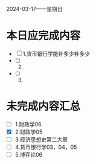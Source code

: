 2024-03-17——星期日
# 本日应完成内容

- [ ] 1.货币银行学能补多少补多少
- [ ] 2.
- [ ] 3.

# 未完成内容汇总

- [ ] 1.财政学06
- [x] 2.财政学05
- [ ] 3.经济思想史第二大章
- [ ] 4.货币银行学03，04，05
- [ ] 5.博弈论06